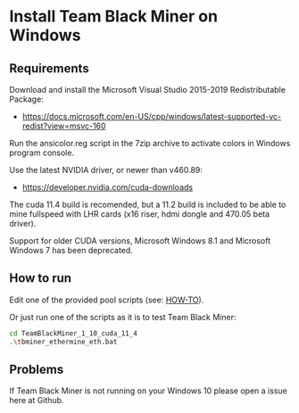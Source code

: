 # Install Team Black Miner on Windows

## Requirements
Download and install the Microsoft Visual Studio 2015-2019 Redistributable Package:
+ https://docs.microsoft.com/en-US/cpp/windows/latest-supported-vc-redist?view=msvc-160

Run the ansicolor.reg script in the 7zip archive to activate colors in Windows program console.

Use the latest NVIDIA driver, or newer than v460.89:
+ https://developer.nvidia.com/cuda-downloads

The cuda 11.4 build is recomended, but a 11.2 build is included to be able to mine fullspeed with LHR cards (x16 riser, hdmi dongle and 470.05 beta driver).

Support for older CUDA versions, Microsoft Windows 8.1 and Microsoft Windows 7 has been deprecated.

## How to run
Edit one of the provided pool scripts (see: [HOW-TO](https://github.com/sp-hash/TeamBlackMiner/blob/main/HOW-TO.md)).

Or just run one of the scripts as it is to test Team Black Miner:
```bash
cd TeamBlackMiner_1_10_cuda_11_4
.\tbminer_ethermine_eth.bat
```

## Problems
If Team Black Miner is not running on your Windows 10 please open a issue here at Github.
